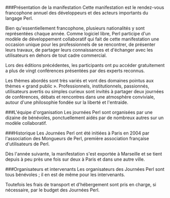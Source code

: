 ###Présentation de la manifestation
Cette manifestation est le rendez-vous francophone annuel des développeurs et des acteurs importants du langage Perl.

Bien qu'essentiellement francophone, plusieurs nationalités y sont représentées chaque année. 
Comme logiciel libre, Perl participe d'un modèle de développement collaboratif qui fait de cette manifestation une occasion unique pour les professionnels de se rencontrer, de présenter leurs travaux, de partager leurs connaissances et d'échanger avec les utilisateurs en dehors de tout cadre commercial.

Lors des éditions précédentes, les participants ont pu accéder gratuitement a plus de vingt conférences présentées par des experts reconnus.

Les thèmes abordés sont très variés et vont des domaines pointus aux thèmes « grand public ».
Professionnels, institutionnels, passionnés, utilisateurs avertis ou simples curieux sont invités à partager deux journées de conférences, débats et rencontres dans une atmosphère conviviale, autour d'une philosophie fondée sur la liberté et l'entraide.

###L'équipe d'organisation
Les journées Perl sont organisées par une dizaine de bénévoles, ponctuellement aidés par de nombreux autres sur un modèle collaboratif.

###Historique
Les Journées Perl ont été initiées à Paris en 2004 par l'association des Mongueurs de Perl, première association française d'utilisateurs de Perl.

Dès l'année suivante, la manifestation s'est exportée à Marseille et se tient depuis à peu près une fois sur deux à Paris et dans une autre ville.

###Organisateurs et intervenants
Les organisateurs des Journées Perl sont tous bénévoles ; il en est de même pour les intervenants. 

Toutefois les frais de transport et d'hébergement sont pris en charge, si nécessaire, par le budget des Journées Perl.
